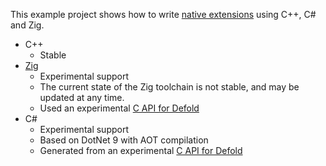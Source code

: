 This example project shows how to write [native extensions](https://defold.com/manuals/extensions/) using C++, C# and Zig.

* C++
  * Stable
* [Zig](https://ziglang.org)
  * Experimental support
  * The current state of the Zig toolchain is not stable, and may be updated at any time.
  * Used an experimental [C API for Defold](https://github.com/defold/defold/blob/dev/engine/extension/src/dmsdk/extension/extension.h)
* C#
  * Experimental support
  * Based on DotNet 9 with AOT compilation
  * Generated from an experimental [C API for Defold](https://github.com/defold/defold/blob/dev/engine/extension/src/dmsdk/extension/extension.h)
